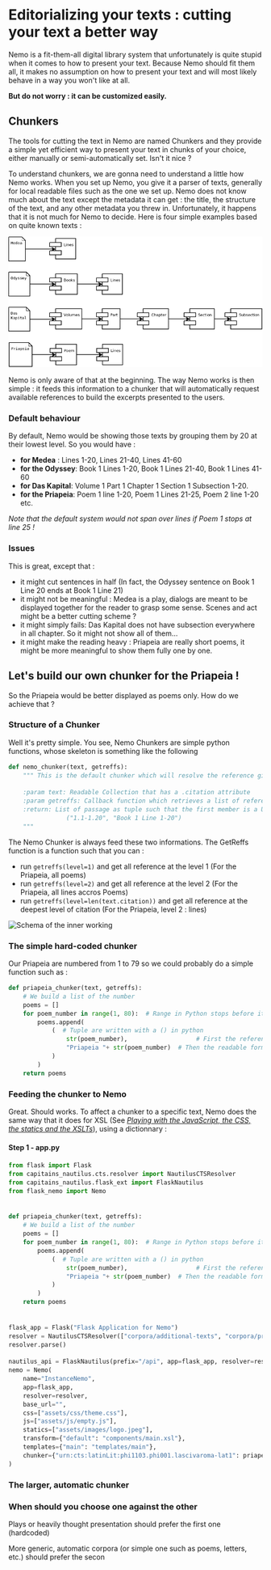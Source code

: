 Editorializing your texts : cutting your text a better way
===

Nemo is a fit-them-all digital library system that unfortunately is quite stupid when it comes to how to present your text. Because Nemo should fit them all, it makes no assumption on how to present your text and will most likely behave in a way you won't like at all.

**But do not worry : it can be customized easily.**


## Chunkers 

The tools for cutting the text in Nemo are named Chunkers and they provide a simple yet efficient way to present your text in chunks of your choice, either manually or semi-automatically set. Isn't it nice ? 

To understand chunkers, we are gonna need to understand a little how Nemo works. When you set up Nemo, you give it a parser of texts, generally for local readable files such as the one we set up. Nemo does not know much about the text except the metadata it can get : the title, the structure of the text, and any other metadata you threw in. Unfortunately, it happens that it is not much for Nemo to decide. Here is four simple examples based on quite known texts : 

![Medea, the Odyssey, Das Kapital on the Priapeia are on a submarine](images-for-md/citation.systems.png)

Nemo is only aware of that at the beginning. The way Nemo works is then simple : it feeds this information to a chunker that will automatically request available references to build the excerpts presented to the users.

### Default behaviour

By default, Nemo would be showing those texts by grouping them by 20 at their lowest level. So you would have :

- **for Medea** : Lines 1-20, Lines 21-40, Lines 41-60
- **for the Odyssey**: Book 1 Lines 1-20, Book 1 Lines 21-40, Book 1 Lines 41-60
- **for Das Kapital**: Volume 1 Part 1 Chapter 1 Section 1 Subsection 1-20.
- **for the Priapeia**: Poem 1 line 1-20, Poem 1 Lines 21-25, Poem 2 line 1-20 etc.

*Note that the default system would not span over lines if Poem 1 stops at line 25 !*

### Issues

This is great, except that :
- it might cut sentences in half (In fact, the Odyssey sentence on Book 1 Line 20 ends at Book 1 Line 21)
- it might not be meaningful : Medea is a play, dialogs are meant to be displayed together for the reader to grasp some sense. Scenes and act might be a better cutting scheme ?
- it might simply fails: Das Kapital does not have subsection everywhere in all chapter. So it might not show all of them...
- it might make the reading heavy : Priapeia are really short poems, it might be more meaningful to show them fully one by one.

## Let's build our own chunker for the Priapeia !

So the Priapeia would be better displayed as poems only. How do we achieve that ? 

### Structure of a Chunker

Well it's pretty simple. You see, Nemo Chunkers are simple python functions, whose skeleton is something like the following

```python
def nemo_chunker(text, getreffs):
    """ This is the default chunker which will resolve the reference giving a callback (getreffs) and a text object with its metadata

    :param text: Readable Collection that has a .citation attribute
    :param getreffs: Callback function which retrieves a list of references
    :return: List of passage as tuple such that the first member is a URI version and the second the human one 
    			("1.1-1.20", "Book 1 Line 1-20")
    """
```

The Nemo Chunker is always feed these two informations. The GetReffs function is a function such that you can :
- run `getreffs(level=1)` and get all reference at the level 1 (For the Priapeia, all poems)
- run `getreffs(level=2)` and get all reference at the level 2 (For the Priapeia, all lines accros Poems)
- run `getreffs(level=len(text.citation))` and get all reference at the deepest level of citation (For the Priapeia, level 2 : lines)

![Schema of the inner working](images-for-md/chunker.png)

### The simple hard-coded chunker 

Our Priapeia are numbered from 1 to 79 so we could probably do a simple function such as : 

```python
def priapeia_chunker(text, getreffs):
    # We build a list of the number
    poems = []
    for poem_number in range(1, 80):  # Range in Python stops before its end limit
        poems.append(
            (  # Tuple are written with a () in python
                str(poem_number),                   # First the reference for the URI as string
                "Priapeia "+ str(poem_number)  # Then the readable format for humans
            )
        )
    return poems
```

### Feeding the chunker to Nemo

Great. Should works. To affect a chunker to a specific text, Nemo does the same way that it does for XSL (See *[Playing with the JavaScript, the CSS, the statics and the XSLTs](2-playing-with-js-css-xslt.md)*), using a dictionnary :


#### Step 1 - app.py

```python
from flask import Flask
from capitains_nautilus.cts.resolver import NautilusCTSResolver
from capitains_nautilus.flask_ext import FlaskNautilus
from flask_nemo import Nemo


def priapeia_chunker(text, getreffs):
    # We build a list of the number
    poems = []
    for poem_number in range(1, 80):  # Range in Python stops before its end limit
        poems.append(
            (  # Tuple are written with a () in python
                str(poem_number),                   # First the reference for the URI as string
                "Priapeia "+ str(poem_number)  # Then the readable format for humans
            )
        )
    return poems


flask_app = Flask("Flask Application for Nemo")
resolver = NautilusCTSResolver(["corpora/additional-texts", "corpora/priapeia"])
resolver.parse()

nautilus_api = FlaskNautilus(prefix="/api", app=flask_app, resolver=resolver)
nemo = Nemo(
    name="InstanceNemo",
    app=flask_app,
    resolver=resolver,
    base_url="",
    css=["assets/css/theme.css"],
    js=["assets/js/empty.js"],
    statics=["assets/images/logo.jpeg"],
    transform={"default": "components/main.xsl"},
    templates={"main": "templates/main"},
    chunker={"urn:cts:latinLit:phi1103.phi001.lascivaroma-lat1": priapeia_chunker}
)
```

### The larger, automatic chunker

### When should you choose one against the other

Plays or heavily thought presentation should prefer the first one (hardcoded)

More generic, automatic corpora (or simple one such as poems, letters, etc.) should prefer the secon